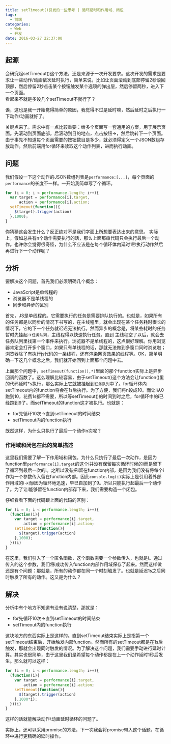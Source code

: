```yaml
---
title: setTimeout()引发的一些思考 | 循环延时和作用域、闭包
tags: 
  - 前端
categories:
  - Web
  - 开发
date: 2016-03-27 22:37:00
---
```


## 起源

会研究起setTimeout()这个方法，还是来源于一次开发要求。这次开发的需求是要求让一些动作/动画依次延时执行，简单来说，比如让页面滚动到底部停留2秒滚回顶部，然后停留2秒点击某个按钮触发某个选项的弹出层，然后停留两秒，进入下一个页面。  
看起来不就是多设几个setTimeout不就行了？  

<!--more-->

诶，这也是我一开始觉得简单的原因，我觉得不过是延时嘛，然后延时之后执行一下动作/动画就好了。

关键点来了。需求中有一点比较重要：给多个页面写一套通用的方案，用于展示页面。先滚动到页面底部，后滚动到目的地点，点击按钮->，然后跳转下一个页面。由于事先不知道每个页面需要的按钮数目是多少，就必须得定义一个JSON数组存放动作。然后前端用for循环来读取这个动作列表，进而执行动画。

## 问题

我们假设一下这个动作的JSON数组列表是`performance:[...]`，每个页面的`performance`的长度不一样。一开始我简单写了个循环。

```js
for (i = 0; i < performance.length; i++){
  var target = performance[i].target,
      action = performance[i].action;
  setTimeout(function(){
    $(target).trigger(action)
  },1000);
}
```

你猜猜这会发生什么？反正绝对不是我们字面上所想要表达出来的意思。
实际上，假如总共有n个动作需要执行的话，那么上面那串代码只会执行最后一个动作。也许你会觉得很奇怪，为什么不应该是在每个循环体内延时1秒执行动作然后再进行下一个动作呢？  

## 分析

要解决这个问题，首先我们必须明确几个概念：

- JavaScript是单线程的
- 浏览器不是单线程的
- 同步和异步的区别

首先，JS是单线程的。它需要执行的任务是需要排队执行的。也就是，如果所有的任务都是以同步的情况下书写的，在主线程里，就会出现在某个任务耗时很长的情况下，它的下一个任务就迟迟无法执行。然而异步的概念是，将某些耗时的任务暂时先挂起->`任务队列`，主线程得以快速执行任务。直到
主线程空了以后，就会去任务队列里找第一个事件来执行。浏览器不是单线程的，这点很好理解。你用浏览器肯定会打开多个窗口，如果只有单线程的话，那就无法做到多窗口同时浏览啦；浏览器除了有执行js代码的一条线程，还有渲染网页效果的线程等。OK，简单明确一下这几个概念之后，我们就开始回到上面那个问题中去。  

上面那个问题中，`setTimeout(function(),*)`里面的那个function实际上是异步回调的函数了。这么理解比较容易，由于setTimeout()这个方法会让function()里的代码延时*s执行，那么实际上它就被挂起到`任务队列`中了。for循环体内setTimeout内的function将会在1s后执行。为了方便，我们将n设成10。而让i从0跑到10，花费1s都不需要，所以等setTimeout()的时间到时之后，for循环中的i已经跑到9了。而setTimeout的function这才被执行。也就是：

- for先循环10次->直到setTimeout的时间结束
- setTimeout内的function执行

既然这样，为什么只执行了最后一个动作n次呢？  

### 作用域和闭包在此的简单描述

这里我们需要了解一下作用域和闭包。为什么只执行了最后一次动作，是因为function里`performance[i].target`的这个i并没有保留每次循环时候的i而是留下了循环到最后一次的i。之所以没有把i留在function内部，是因为我们没有将每个i作为一个参数传入留在function内部。因此`console.log(i)`实际上是引用着外部作用域的i->而i因为循环地迅速，早已自加到了9。所以只能执行起最后一个动作了。为了让i能够留在function内部存下来，我们需要构造一个闭包。  

仔细看看下面的代码跟上面的代码的区别：

```js
for (i = 0; i < performance.length; i++){
  (function(i){
    var target = performance[i].target,
        action = performance[i].action;
    setTimeout(function(){
      $(target).trigger(action)
    },1000);
  })(i)
}
```

在这里，我们引入了一个匿名函数，这个函数需要一个参数传入，也就是i。通过传入的这个参数，我们将i成功传入function内部作用域保存了起来。然而这样做还是有个问题：那就是，所有的动作都在同一个时刻触发了。也就是延迟1s之后同时触发了所有的动作。这又是为什么？

## 解决

分析中有个地方不知道有没有说清楚，那就是：

- for先循环10次->直到setTimeout的时间结束
- setTimeout内的function执行

这块地方的东西实际上是这样的。直到setTimeout结束实际上是指第一个setTimeout结束后，开始触发内部function。然而所有的setTimeout都是在1s后触发，那就会出现同时触发的情况。为了解决这个问题，我们需要手动进行延时计算。其实也很简单，由于这里我们是希望每个动作都是在上一个动作延时1秒后发生。那么就可以这样：

```js
for (i = 0; i < performance.length; i++){
  (function(i){
    var target = performance[i].target,
        action = performance[i].action;
    setTimeout(function(){
      $(target).trigger(action)
    },1000*i);
  })(i)
}
```
这样的话就能解决动作\动画延时循环的问题了。

实际上，还可以采用promise的方法，下一次我会将promise带入这个话题，在循环中进行更精确的延时操作。
